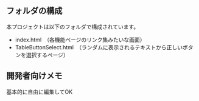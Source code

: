 ## フォルダの構成
本プロジェクトは以下のフォルダで構成されています。  
- index.html　（各機能ページのリンク集みたいな画面）
- TableButtonSelect.html　（ランダムに表示されるテキストから正しいボタンを選択するページ）

## 開発者向けメモ
基本的に自由に編集してOK